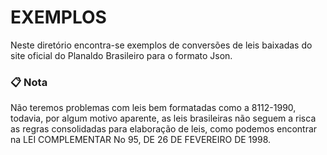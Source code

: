 # EXEMPLOS

Neste diretório encontra-se exemplos de conversões de leis baixadas do site oficial do Planaldo Brasileiro para o formato Json.

### 📋 Nota

Não teremos problemas com leis bem formatadas como a 8112-1990, todavia, por algum motivo aparente, as leis brasileiras não seguem a risca as
regras consolidadas para elaboração de leis, como podemos encontrar na LEI COMPLEMENTAR No 95, DE 26 DE FEVEREIRO DE 1998.
